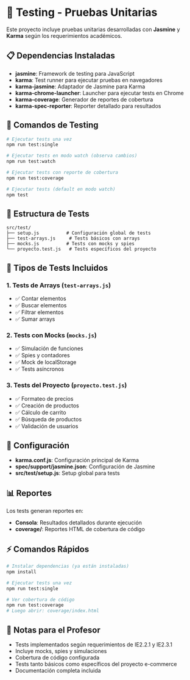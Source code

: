 # 🧪 Testing - Pruebas Unitarias

Este proyecto incluye pruebas unitarias desarrolladas con **Jasmine** y **Karma** según los requerimientos académicos.

## 📋 Dependencias Instaladas

- **jasmine**: Framework de testing para JavaScript
- **karma**: Test runner para ejecutar pruebas en navegadores
- **karma-jasmine**: Adaptador de Jasmine para Karma
- **karma-chrome-launcher**: Launcher para ejecutar tests en Chrome
- **karma-coverage**: Generador de reportes de cobertura
- **karma-spec-reporter**: Reporter detallado para resultados

## 🚀 Comandos de Testing

```bash
# Ejecutar tests una vez
npm run test:single

# Ejecutar tests en modo watch (observa cambios)
npm run test:watch

# Ejecutar tests con reporte de cobertura
npm run test:coverage

# Ejecutar tests (default en modo watch)
npm test
```

## 📁 Estructura de Tests

```
src/test/
├── setup.js          # Configuración global de tests
├── test-arrays.js     # Tests básicos con arrays
├── mocks.js          # Tests con mocks y spies
└── proyecto.test.js   # Tests específicos del proyecto
```

## 🎯 Tipos de Tests Incluidos

### 1. **Tests de Arrays** (`test-arrays.js`)
- ✅ Contar elementos
- ✅ Buscar elementos
- ✅ Filtrar elementos
- ✅ Sumar arrays

### 2. **Tests con Mocks** (`mocks.js`)
- ✅ Simulación de funciones
- ✅ Spies y contadores
- ✅ Mock de localStorage
- ✅ Tests asíncronos

### 3. **Tests del Proyecto** (`proyecto.test.js`)
- ✅ Formateo de precios
- ✅ Creación de productos
- ✅ Cálculo de carrito
- ✅ Búsqueda de productos
- ✅ Validación de usuarios

## 🔧 Configuración

- **karma.conf.js**: Configuración principal de Karma
- **spec/support/jasmine.json**: Configuración de Jasmine
- **src/test/setup.js**: Setup global para tests

## 📊 Reportes

Los tests generan reportes en:
- **Consola**: Resultados detallados durante ejecución
- **coverage/**: Reportes HTML de cobertura de código

## ⚡ Comandos Rápidos

```bash
# Instalar dependencias (ya están instaladas)
npm install

# Ejecutar tests una vez
npm run test:single

# Ver cobertura de código
npm run test:coverage
# Luego abrir: coverage/index.html
```

## 📝 Notas para el Profesor

- Tests implementados según requerimientos de IE2.2.1 y IE2.3.1
- Incluye mocks, spies y simulaciones
- Cobertura de código configurada
- Tests tanto básicos como específicos del proyecto e-commerce
- Documentación completa incluida
